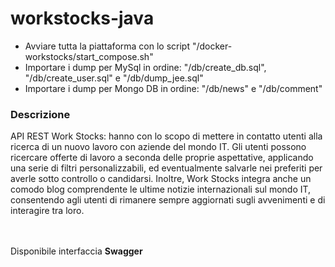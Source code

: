 # workstocks-java
- Avviare tutta la piattaforma con lo script "/docker-workstocks/start_compose.sh"
- Importare i dump per MySql in ordine: "/db/create_db.sql", "/db/create_user.sql" e "/db/dump_jee.sql"
- Importare i dump per Mongo DB in ordine: "/db/news" e "/db/comment"

### Descrizione

API REST Work Stocks: hanno con lo scopo di mettere in contatto utenti alla ricerca di un nuovo lavoro con aziende del mondo IT. Gli utenti possono ricercare offerte di lavoro a seconda delle proprie aspettative, applicando una serie di filtri personalizzabili, ed eventualmente salvarle nei preferiti per averle sotto controllo o candidarsi. Inoltre, Work Stocks integra anche un comodo blog comprendente le ultime notizie internazionali sul mondo IT, consentendo agli utenti di rimanere sempre aggiornati sugli avvenimenti e di interagire tra loro.

\
<br>
Disponibile interfaccia **Swagger**
